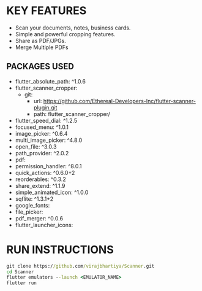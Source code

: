 # KEY FEATURES

- Scan your documents, notes, business cards.
- Simple and powerful cropping features.
- Share as PDF/JPGs.
- Merge Multiple PDFs

## PACKAGES USED

-  flutter_absolute_path: ^1.0.6
-  flutter_scanner_cropper:
    - git:
      - url: https://github.com/Ethereal-Developers-Inc/flutter-scanner-plugin.git
      - path: flutter_scanner_cropper/
-  flutter_speed_dial: ^1.2.5
-  focused_menu: ^1.0.1
-  image_picker: ^0.6.4
-  multi_image_picker: ^4.8.0
-  open_file: ^3.0.3
-  path_provider: ^2.0.2
-  pdf:
-  permission_handler: ^8.0.1
-  quick_actions: ^0.6.0+2
-  reorderables: ^0.3.2
-  share_extend: ^1.1.9
-  simple_animated_icon: ^1.0.0
-  sqflite: ^1.3.1+2
-  google_fonts:
-  file_picker: 
-  pdf_merger: ^0.0.6
-  flutter_launcher_icons:
# RUN INSTRUCTIONS

```cmd
git clone https://github.com/virajbhartiya/Scanner.git
cd Scanner
flutter emulators --launch <EMULATOR_NAME>
flutter run
```
